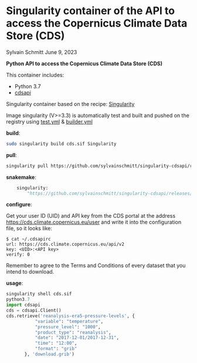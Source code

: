Singularity container of the API to access the Copernicus Climate Data
Store (CDS)
================
Sylvain Schmitt
June 9, 2023

**Python API to access the Copernicus Climate Data Store (CDS)**

This container includes:

- Python 3.7
- [cdsapi](https://github.com/ecmwf/cdsapi)

Singularity container based on the recipe:
[Singularity](https://github.com/sylvainschmitt/singularity-cdsapi/blob/main/Singularity)

Image singularity (V\>=3.3) is automatically test and built and pushed
on the registry using
[test.yml](https://github.com/sylvainschmitt/singularity-cdsapi/blob/main/.github/workflows/test.yml)
&
[builder.yml](https://github.com/sylvainschmitt/singularity-cdsapi/blob/main/.github/workflows/builder.yml)

**build**:

``` bash
sudo singularity build cds.sif Singularity
```

**pull**:

``` bash
singularity pull https://github.com/sylvainschmitt/singularity-cdsapi/releases/download/0.0.1/sylvainschmitt-singularity-cdsapi.latest.sif
```

**snakemake**:

``` python
    singularity: 
        "https://github.com/sylvainschmitt/singularity-cdsapi/releases/download/0.0.1/sylvainschmitt-singularity-cdsapi.latest.sif"
```

**configure**:

Get your user ID (UID) and API key from the CDS portal at the address
<https://cds.climate.copernicus.eu/user> and write it into the
configuration file, so it looks like:

    $ cat ~/.cdsapirc
    url: https://cds.climate.copernicus.eu/api/v2
    key: <UID>:<API key>
    verify: 0

Remember to agree to the Terms and Conditions of every dataset that you
intend to download.

**usage**:

``` python
singularity shell cds.sif 
python3.7
import cdsapi
cds = cdsapi.Client()
cds.retrieve('reanalysis-era5-pressure-levels', {
           "variable": "temperature",
           "pressure_level": "1000",
           "product_type": "reanalysis",
           "date": "2017-12-01/2017-12-31",
           "time": "12:00",
           "format": "grib"
       }, 'download.grib')
```
